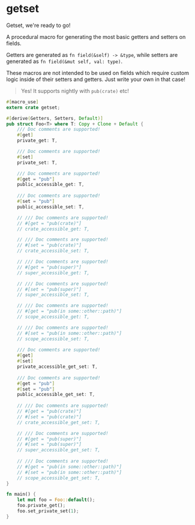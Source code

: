 # getset

Getset, we're ready to go!

A procedural macro for generating the most basic getters and setters on fields.

Getters are generated as `fn field(&self) -> &type`, while setters are generated as `fn field(&mut self, val: type)`.

These macros are not intended to be used on fields which require custom logic inside of their setters and getters. Just write your own in that case!

> Yes! It supports nightly with `pub(crate)` etc!

```rust
#[macro_use]
extern crate getset;

#[derive(Getters, Setters, Default)]
pub struct Foo<T> where T: Copy + Clone + Default {
    /// Doc comments are supported!
    #[get]
    private_get: T,

    /// Doc comments are supported!
    #[set]
    private_set: T,

    /// Doc comments are supported!
    #[get = "pub"]
    public_accessible_get: T,
    
    /// Doc comments are supported!
    #[set = "pub"]
    public_accessible_set: T,

    // /// Doc comments are supported!
    // #[get = "pub(crate)"]
    // crate_accessible_get: T,

    // /// Doc comments are supported!
    // #[set = "pub(crate)"]
    // crate_accessible_set: T,

    // /// Doc comments are supported!
    // #[get = "pub(super)"]
    // super_accessible_get: T,

    // /// Doc comments are supported!
    // #[set = "pub(super)"]
    // super_accessible_set: T,

    // /// Doc comments are supported!
    // #[get = "pub(in some::other::path)"]
    // scope_accessible_get: T,

    // /// Doc comments are supported!
    // #[set = "pub(in some::other::path)"]
    // scope_accessible_set: T,
    
    /// Doc comments are supported!
    #[get]
    #[set]
    private_accessible_get_set: T,
    
    /// Doc comments are supported!
    #[get = "pub"]
    #[set = "pub"]
    public_accessible_get_set: T,
    
    // /// Doc comments are supported!
    // #[get = "pub(crate)"]
    // #[set = "pub(crate)"]
    // crate_accessible_get_set: T,

    // /// Doc comments are supported!
    // #[get = "pub(super)"]
    // #[set = "pub(super)"]
    // super_accessible_get_set: T,
    
    // /// Doc comments are supported!
    // #[get = "pub(in some::other::path)"]
    // #[set = "pub(in some::other::path)"]
    // scope_accessible_get_set: T,
}

fn main() {
    let mut foo = Foo::default();
    foo.private_get();
    foo.set_private_set(1);
}
```